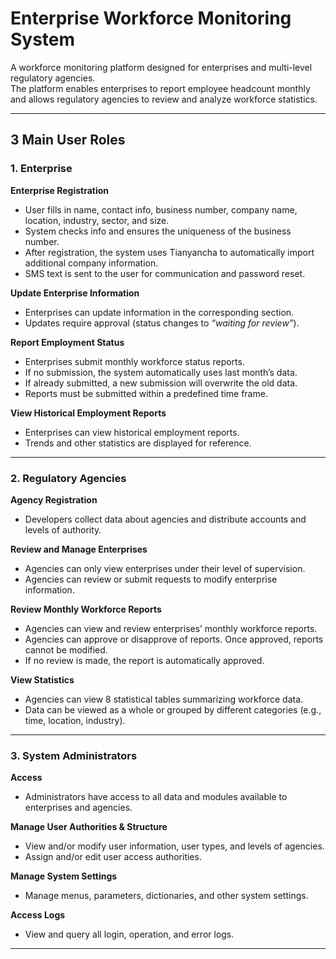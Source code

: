 # Enterprise Workforce Monitoring System

A workforce monitoring platform designed for enterprises and multi-level regulatory agencies.  
The platform enables enterprises to report employee headcount monthly and allows regulatory agencies to review and analyze workforce statistics.

---

## 3 Main User Roles

### 1. Enterprise

**Enterprise Registration**
- User fills in name, contact info, business number, company name, location, industry, sector, and size.  
- System checks info and ensures the uniqueness of the business number.  
- After registration, the system uses Tianyancha to automatically import additional company information.  
- SMS text is sent to the user for communication and password reset.  

**Update Enterprise Information**
- Enterprises can update information in the corresponding section.  
- Updates require approval (status changes to *“waiting for review”*).  

**Report Employment Status**
- Enterprises submit monthly workforce status reports.  
- If no submission, the system automatically uses last month’s data.  
- If already submitted, a new submission will overwrite the old data.  
- Reports must be submitted within a predefined time frame.  

**View Historical Employment Reports**
- Enterprises can view historical employment reports.  
- Trends and other statistics are displayed for reference.  

---

### 2. Regulatory Agencies

**Agency Registration**
- Developers collect data about agencies and distribute accounts and levels of authority.  

**Review and Manage Enterprises**
- Agencies can only view enterprises under their level of supervision.  
- Agencies can review or submit requests to modify enterprise information.  

**Review Monthly Workforce Reports**
- Agencies can view and review enterprises’ monthly workforce reports.  
- Agencies can approve or disapprove of reports. Once approved, reports cannot be modified.  
- If no review is made, the report is automatically approved.  

**View Statistics**
- Agencies can view 8 statistical tables summarizing workforce data.  
- Data can be viewed as a whole or grouped by different categories (e.g., time, location, industry).  

---

### 3. System Administrators

**Access**
- Administrators have access to all data and modules available to enterprises and agencies.  

**Manage User Authorities & Structure**
- View and/or modify user information, user types, and levels of agencies.  
- Assign and/or edit user access authorities.  

**Manage System Settings**
- Manage menus, parameters, dictionaries, and other system settings.  

**Access Logs**
- View and query all login, operation, and error logs.  

---
